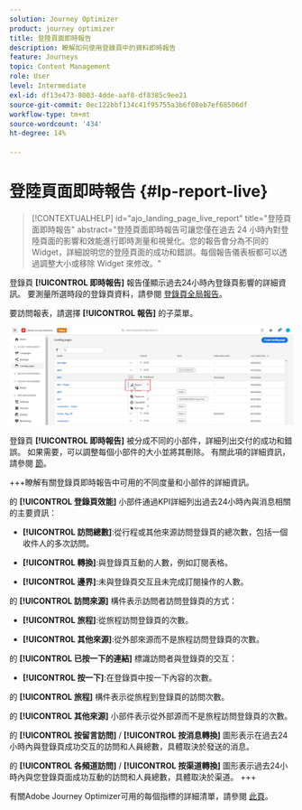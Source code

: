 ```yaml
---
solution: Journey Optimizer
product: journey optimizer
title: 登陸頁面即時報告
description: 瞭解如何使用登錄頁中的資料即時報告
feature: Journeys
topic: Content Management
role: User
level: Intermediate
exl-id: df13e473-8003-4dde-aaf8-df8385c9ee21
source-git-commit: 0ec122bbf134c41f95755a3b6f08eb7ef68506df
workflow-type: tm+mt
source-wordcount: '434'
ht-degree: 14%

---
```


# 登陸頁面即時報告 {#lp-report-live}

>[!CONTEXTUALHELP]
>id="ajo_landing_page_live_report"
>title="登陸頁面即時報告"
>abstract="登陸頁面即時報告可讓您僅在過去 24 小時內對登陸頁面的影響和效能進行即時測量和視覺化。您的報告會分為不同的 Widget，詳細說明您的登陸頁面的成功和錯誤。每個報告儀表板都可以透過調整大小或移除 Widget 來修改。"

登錄頁 **[!UICONTROL 即時報告]** 報告僅顯示過去24小時內登錄頁影響的詳細資訊。 要測量所選時段的登錄頁資料，請參閱 [登錄頁全局報告](lp-report-global.md)。

要訪問報表，請選擇 **[!UICONTROL 報告]** 的子菜單。

![](assets/landing_page_report.png)

登錄頁 **[!UICONTROL 即時報告]** 被分成不同的小部件，詳細列出交付的成功和錯誤。 如果需要，可以調整每個小部件的大小並將其刪除。 有關此項的詳細資訊，請參閱 [節](live-report.md)。

+++瞭解有關登錄頁即時報告中可用的不同度量和小部件的詳細資訊。

的 **[!UICONTROL 登錄頁效能]** 小部件通過KPI詳細列出過去24小時內與消息相關的主要資訊：

* **[!UICONTROL 訪問總數]**:從行程或其他來源訪問登錄頁的總次數，包括一個收件人的多次訪問。

* **[!UICONTROL 轉換]**:與登錄頁互動的人數，例如訂閱表格。

* **[!UICONTROL 邊界]**:未與登錄頁交互且未完成訂閱操作的人數。

的 **[!UICONTROL 訪問來源]** 構件表示訪問者訪問登錄頁的方式：

* **[!UICONTROL 旅程]**:從旅程訪問登錄頁的次數。

* **[!UICONTROL 其他來源]**:從外部來源而不是旅程訪問登錄頁的次數。

的 **[!UICONTROL 已按一下的連結]** 標識訪問者與登錄頁的交互：

* **[!UICONTROL 按一下]**:在登錄頁中按一下內容的次數。

的 **[!UICONTROL 旅程]** 構件表示從旅程到登錄頁的訪問次數。

的 **[!UICONTROL 其他來源]** 小部件表示從外部源而不是旅程訪問登錄頁的次數。

的 **[!UICONTROL 按留言訪問]** / **[!UICONTROL 按消息轉換]** 圖形表示在過去24小時內與登錄頁成功交互的訪問和人員總數，具體取決於發送的消息。

的 **[!UICONTROL 各頻道訪問]** / **[!UICONTROL 按渠道轉換]** 圖形表示過去24小時內與您登錄頁面成功互動的訪問和人員總數，具體取決於渠道。
+++

有關Adobe Journey Optimizer可用的每個指標的詳細清單，請參閱 [此頁](live-report.md#list-of-components-live)。
